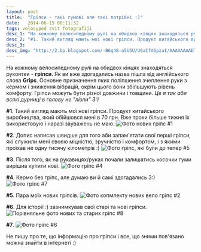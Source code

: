 ```yaml
---
layout: post
title:  "Гріпси - такі гумові але такі потрібні :)"
date:   2014-06-15 00:11:32
tags: velosyped zvit fotografiji
desc_1: "На кожному велосипедному рулі на обидвох кінцях знаходяться рукоятки - <b>гріпси</b>. Як ви вже здогадались назва пішла від англійського слова <b>Grips</b>. Основне призначення яких поліпшення зчеплення руки з кермом і зниження вібрацій, окрім цього вони збільшують рівень комфорту. Гріпси можуть бути різної довжини і товщини. <i>Це я так аби всякі дурниці в голову не 'лізли' 3:)</i>"
desc_2: "#1. Такий вигляд мають мої нові гріпси. Продукт китайського виробництва, який обійшовся мені в 70 грн. Вже трохи більше тижня їх використовую і наразі зауважень не маю."
desc_3:
desc_img: "http://2.bp.blogspot.com/-B6q48-a5U5U/U6aIfA6pzaI/AAAAAAAADl0/M9GXnRPgE78/s940/bike-grips-1.jpg"
---
```


На кожному велосипедному рулі на обидвох кінцях знаходяться рукоятки - <b>гріпси</b>. Як ви вже здогадались назва пішла від англійського слова <b>Grips</b>. Основне призначення яких поліпшення зчеплення руки з кермом і зниження вібрацій, окрім цього вони збільшують рівень комфорту. Гріпси можуть бути різної довжини і товщини. <i>Це я так аби всякі дурниці в голову не "лізли" 3:)</i>

**#1**. Такий вигляд мають мої нові гріпси. Продукт китайського виробництва, який обійшовся мені в 70 грн. Вже трохи більше тижня їх використовую і наразі зауважень не маю.
![Фото нових гріпс #1](http://2.bp.blogspot.com/-B6q48-a5U5U/U6aIfA6pzaI/AAAAAAAADl0/M9GXnRPgE78/s940/bike-grips-1.jpg)

**#2**. Допис написав швидше для того аби запам'ятати свої перші гріпси, які служили мені своєю міцністю, зручністю і комфортом, i з якими проїхав не одну тисячу кілометрів :)
![Фото гріпс, які були до тепер #5](http://3.bp.blogspot.com/-leGiJgkBAi4/U6aIhZ9HqyI/AAAAAAAADmY/4LzwQiZknvs/s940/bike-grips-5.jpg)

**#3**. Після того, як на рукавицях/руках почали залишатись косочки гуми вирішив купити нові.
![Фото гріпс #4](http://2.bp.blogspot.com/-I8UWzPfkcG8/U6aIgx3afeI/AAAAAAAADmI/6rynOwaJBiU/s940/bike-grips-4.jpg)

**#4**. Кермо без гріпс, але думаю ви й самі здогадались 3:)
![Фото гріпс #7](http://1.bp.blogspot.com/-Z3t3LEajW8g/U6aIiQzR8vI/AAAAAAAADmg/UtALg5GOwqE/s940/bike-grips-7.jpg)

**#5**. Пара моїх нових гріпсів.
![Фото копмлекту нових вело гріпс #2](http://1.bp.blogspot.com/-KLlgcf16oEk/U6aIfHTQGGI/AAAAAAAADl4/2lmDtWvPtD0/s940/bike-grips-2.jpg)

**#6**. Для історії :) зазнимкував свої старі та нові гріпси.
![Порівняльне фото нових та старих гріпс #8](http://1.bp.blogspot.com/-3mCoYdcqd5E/U6aIiwOMfNI/AAAAAAAADmk/0TzDnTMTEok/s940/bike-grips-8.jpg)

**#7**.
![Фото гріпс #6](http://3.bp.blogspot.com/-6g0e_yxgoXk/U6aIheLbUEI/AAAAAAAADmQ/-A77ydc9PM8/s940/bike-grips-6.jpg)

Не пишу про те, що інформацію про гріпси і все, що зними пов'язано можна знайти в інтернеті :)